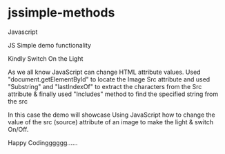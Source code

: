 # jssimple-methods
Javascript 


JS Simple demo functionality

Kindly Switch On the Light

As we all know JavaScript can change HTML attribute values.
Used "document.getElementById" to locate the Image Src attribute and used "Substring" and "lastIndexOf" to extract the characters from the Src attribute & finally used "Includes" method to find the specified string from the src

In this case the demo will showcase Using JavaScript how to change the value of the src (source) attribute of an image to make the light & switch On/Off.


Happy Codingggggg......
